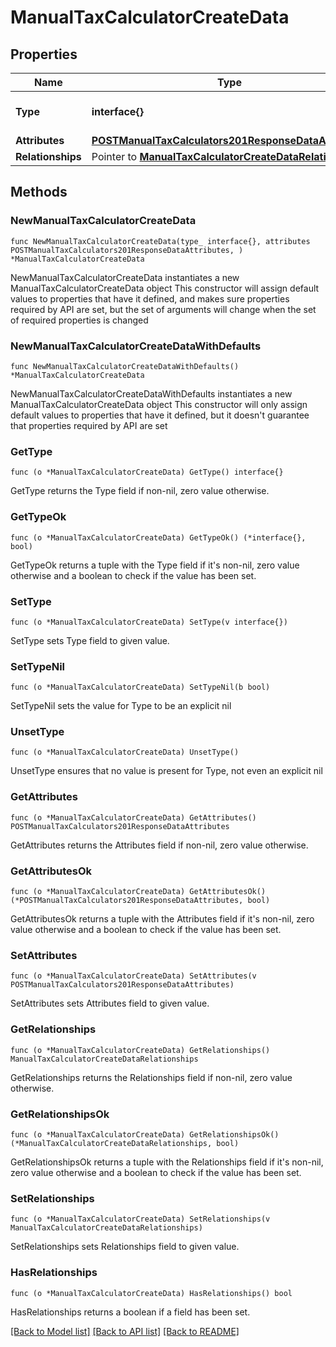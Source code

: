 # ManualTaxCalculatorCreateData

## Properties

Name | Type | Description | Notes
------------ | ------------- | ------------- | -------------
**Type** | **interface{}** | The resource&#39;s type | 
**Attributes** | [**POSTManualTaxCalculators201ResponseDataAttributes**](POSTManualTaxCalculators201ResponseDataAttributes.md) |  | 
**Relationships** | Pointer to [**ManualTaxCalculatorCreateDataRelationships**](ManualTaxCalculatorCreateDataRelationships.md) |  | [optional] 

## Methods

### NewManualTaxCalculatorCreateData

`func NewManualTaxCalculatorCreateData(type_ interface{}, attributes POSTManualTaxCalculators201ResponseDataAttributes, ) *ManualTaxCalculatorCreateData`

NewManualTaxCalculatorCreateData instantiates a new ManualTaxCalculatorCreateData object
This constructor will assign default values to properties that have it defined,
and makes sure properties required by API are set, but the set of arguments
will change when the set of required properties is changed

### NewManualTaxCalculatorCreateDataWithDefaults

`func NewManualTaxCalculatorCreateDataWithDefaults() *ManualTaxCalculatorCreateData`

NewManualTaxCalculatorCreateDataWithDefaults instantiates a new ManualTaxCalculatorCreateData object
This constructor will only assign default values to properties that have it defined,
but it doesn't guarantee that properties required by API are set

### GetType

`func (o *ManualTaxCalculatorCreateData) GetType() interface{}`

GetType returns the Type field if non-nil, zero value otherwise.

### GetTypeOk

`func (o *ManualTaxCalculatorCreateData) GetTypeOk() (*interface{}, bool)`

GetTypeOk returns a tuple with the Type field if it's non-nil, zero value otherwise
and a boolean to check if the value has been set.

### SetType

`func (o *ManualTaxCalculatorCreateData) SetType(v interface{})`

SetType sets Type field to given value.


### SetTypeNil

`func (o *ManualTaxCalculatorCreateData) SetTypeNil(b bool)`

 SetTypeNil sets the value for Type to be an explicit nil

### UnsetType
`func (o *ManualTaxCalculatorCreateData) UnsetType()`

UnsetType ensures that no value is present for Type, not even an explicit nil
### GetAttributes

`func (o *ManualTaxCalculatorCreateData) GetAttributes() POSTManualTaxCalculators201ResponseDataAttributes`

GetAttributes returns the Attributes field if non-nil, zero value otherwise.

### GetAttributesOk

`func (o *ManualTaxCalculatorCreateData) GetAttributesOk() (*POSTManualTaxCalculators201ResponseDataAttributes, bool)`

GetAttributesOk returns a tuple with the Attributes field if it's non-nil, zero value otherwise
and a boolean to check if the value has been set.

### SetAttributes

`func (o *ManualTaxCalculatorCreateData) SetAttributes(v POSTManualTaxCalculators201ResponseDataAttributes)`

SetAttributes sets Attributes field to given value.


### GetRelationships

`func (o *ManualTaxCalculatorCreateData) GetRelationships() ManualTaxCalculatorCreateDataRelationships`

GetRelationships returns the Relationships field if non-nil, zero value otherwise.

### GetRelationshipsOk

`func (o *ManualTaxCalculatorCreateData) GetRelationshipsOk() (*ManualTaxCalculatorCreateDataRelationships, bool)`

GetRelationshipsOk returns a tuple with the Relationships field if it's non-nil, zero value otherwise
and a boolean to check if the value has been set.

### SetRelationships

`func (o *ManualTaxCalculatorCreateData) SetRelationships(v ManualTaxCalculatorCreateDataRelationships)`

SetRelationships sets Relationships field to given value.

### HasRelationships

`func (o *ManualTaxCalculatorCreateData) HasRelationships() bool`

HasRelationships returns a boolean if a field has been set.


[[Back to Model list]](../README.md#documentation-for-models) [[Back to API list]](../README.md#documentation-for-api-endpoints) [[Back to README]](../README.md)



